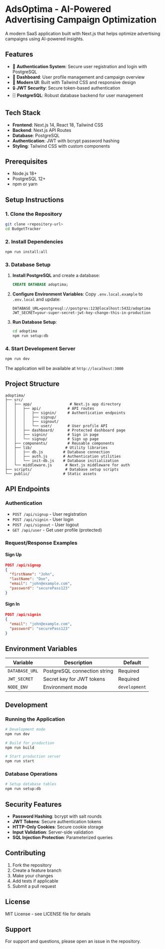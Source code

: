 # AdsOptima - AI-Powered Advertising Campaign Optimization

A modern SaaS application built with Next.js that helps optimize advertising campaigns using AI-powered insights.

## Features

- 🔐 **Authentication System**: Secure user registration and login with PostgreSQL
- 🎯 **Dashboard**: User profile management and campaign overview
- 🚀 **Modern UI**: Built with Tailwind CSS and responsive design
- 🔒 **JWT Security**: Secure token-based authentication
- 🗄️ **PostgreSQL**: Robust database backend for user management

## Tech Stack

- **Frontend**: Next.js 14, React 18, Tailwind CSS
- **Backend**: Next.js API Routes
- **Database**: PostgreSQL
- **Authentication**: JWT with bcrypt password hashing
- **Styling**: Tailwind CSS with custom components

## Prerequisites

- Node.js 18+ 
- PostgreSQL 12+
- npm or yarn

## Setup Instructions

### 1. Clone the Repository

```bash
git clone <repository-url>
cd BudgetTracker
```

### 2. Install Dependencies

```bash
npm run install:all
```

### 3. Database Setup

1. **Install PostgreSQL** and create a database:
   ```sql
   CREATE DATABASE adoptima;
   ```

2. **Configure Environment Variables**:
   Copy `.env.local.example` to `.env.local` and update:
   ```env
   DATABASE_URL=postgresql://postgres:123@localhost:5432/adoptima
   JWT_SECRET=your-super-secret-jwt-key-change-this-in-production
   ```

3. **Run Database Setup**:
   ```bash
   cd adoptima
   npm run setup:db
   ```

### 4. Start Development Server

```bash
npm run dev
```

The application will be available at `http://localhost:3000`

## Project Structure

```
adoptima/
├── src/
│   ├── app/                 # Next.js app directory
│   │   ├── api/            # API routes
│   │   │   ├── signin/     # Authentication endpoints
│   │   │   ├── signup/
│   │   │   ├── signout/
│   │   │   └── user/       # User profile API
│   │   ├── dashboard/      # Protected dashboard page
│   │   ├── signin/         # Sign in page
│   │   └── signup/         # Sign up page
│   ├── components/         # Reusable components
│   ├── lib/               # Utility libraries
│   │   ├── db.js         # Database connection
│   │   ├── auth.js       # Authentication utilities
│   │   └── init-db.js    # Database initialization
│   └── middleware.js      # Next.js middleware for auth
├── scripts/               # Database setup scripts
└── public/               # Static assets
```

## API Endpoints

### Authentication
- `POST /api/signup` - User registration
- `POST /api/signin` - User login
- `POST /api/signout` - User logout
- `GET /api/user` - Get user profile (protected)

### Request/Response Examples

#### Sign Up
```json
POST /api/signup
{
  "firstName": "John",
  "lastName": "Doe",
  "email": "john@example.com",
  "password": "securePass123"
}
```

#### Sign In
```json
POST /api/signin
{
  "email": "john@example.com",
  "password": "securePass123"
}
```

## Environment Variables

| Variable | Description | Default |
|----------|-------------|---------|
| `DATABASE_URL` | PostgreSQL connection string | Required |
| `JWT_SECRET` | Secret key for JWT tokens | Required |
| `NODE_ENV` | Environment mode | `development` |

## Development

### Running the Application
```bash
# Development mode
npm run dev

# Build for production
npm run build

# Start production server
npm run start
```

### Database Operations
```bash
# Setup database tables
npm run setup:db
```

## Security Features

- **Password Hashing**: bcrypt with salt rounds
- **JWT Tokens**: Secure authentication tokens
- **HTTP-Only Cookies**: Secure cookie storage
- **Input Validation**: Server-side validation
- **SQL Injection Protection**: Parameterized queries

## Contributing

1. Fork the repository
2. Create a feature branch
3. Make your changes
4. Add tests if applicable
5. Submit a pull request

## License

MIT License - see LICENSE file for details

## Support

For support and questions, please open an issue in the repository.
